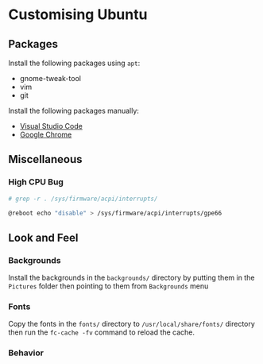 # Customising Ubuntu

## Packages

Install the following packages using `apt`:

- gnome-tweak-tool
- vim
- git

Install the following packages manually:

- [Visual Studio Code](https://go.microsoft.com/fwlink/?LinkID=760868)
- [Google Chrome](https://www.google.com/chrome/)

## Miscellaneous

### High CPU Bug

```sh
# grep -r . /sys/firmware/acpi/interrupts/
```

```sh
@reboot	echo "disable" > /sys/firmware/acpi/interrupts/gpe66
```

## Look and Feel

### Backgrounds

Install the backgrounds in the `backgrounds/` directory by putting them in the `Pictures` folder then pointing to them from `Backgrounds` menu

### Fonts

Copy the fonts in the `fonts/` directory to `/usr/local/share/fonts/` directory then run the `fc-cache -fv` command to reload the cache.

### Behavior
